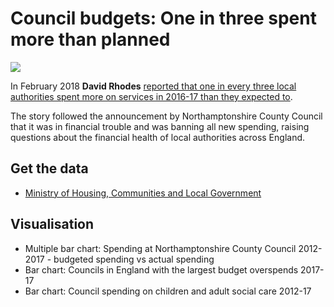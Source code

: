 # Council budgets: One in three spent more than planned

![](https://ichef.bbci.co.uk/news/624/cpsprodpb/DE64/production/_99923965_chart-council_otherlas_060218-jw7s4-nc.png)

In February 2018 **David Rhodes** [reported that one in every three local authorities spent more on services in 2016-17 than they expected to](http://www.bbc.co.uk/news/uk-england-northamptonshire-42958465). 

The story followed the announcement by Northamptonshire County Council that it was in financial trouble and was banning all new spending, raising questions about the financial health of local authorities across England.

## Get the data 

* [Ministry of Housing, Communities and Local Government](https://www.gov.uk/government/collections/local-authority-revenue-expenditure-and-financing)

## Visualisation

* Multiple bar chart: Spending at Northamptonshire County Council 2012-2017 - budgeted spending vs actual spending
* Bar chart: Councils in England with the largest budget overspends 2017-17
* Bar chart: Council spending on children and adult social care 2012-17
